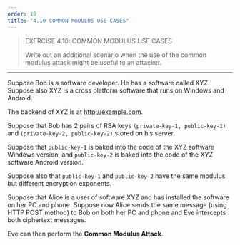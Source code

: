 ```yaml
---
order: 10
title: "4.10 COMMON MODULUS USE CASES"
---
```


> EXERCISE 4.10: COMMON MODULUS USE CASES 
> 
> Write out an additional scenario when the use of the common modulus attack 
> might be useful to an attacker. 

--------------------------------

Suppose Bob is a software developer. He has a software called XYZ. 
Suppose also XYZ is a cross platform software that runs on Windows and Android. 

The backend of XYZ is at http://example.com.

Suppose that Bob has 2 pairs of RSA keys `(private-key-1, public-key-1)` and 
`(private-key-2, public-key-2)` stored on his server. 

Suppose that `public-key-1` is baked into the code of the XYZ software Windows version, 
and `public-key-2` is baked into the code of the XYZ software Android version. 

Suppose also that `public-key-1` and `public-key-2` have the same modulus but different
encryption exponents. 

Suppose that Alice is a user of software XYZ and has installed the software on her 
PC and phone. Suppose now Alice sends the same message (using HTTP POST method) to 
Bob on both her PC and phone and Eve intercepts both ciphertext messages. 

Eve can then perform the **Common Modulus Attack**. 

